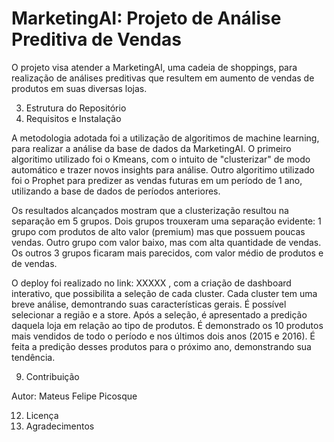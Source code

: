# MarketingAI: Projeto de Análise Preditiva de Vendas

O projeto visa atender a MarketingAI, uma cadeia de shoppings, para realização de análises preditivas que resultem em aumento de vendas de produtos em suas diversas lojas.

3. Estrutura do Repositório
4. Requisitos e Instalação


A metodologia adotada foi a utilização de algoritimos de machine learning, para realizar a análise da base de dados da MarketingAI. O primeiro algoritimo utilizado foi o Kmeans, com o intuito de "clusterizar" de modo automático e trazer novos insights para análise. Outro algoritimo utilizado foi o Prophet para predizer as vendas futuras em um período de 1 ano, utilizando a base de dados de períodos anteriores.

Os resultados alcançados mostram que a clusterização resultou na separação em 5 grupos. Dois grupos trouxeram uma separação evidente: 1 grupo com produtos de alto valor (premium) mas que possuem poucas vendas. Outro grupo com valor baixo, mas com alta quantidade de vendas. Os outros 3 grupos ficaram mais parecidos, com valor médio de produtos e de vendas. 

O deploy foi realizado no link: XXXXX , com a criação de dashboard interativo, que possibilita a seleção de cada cluster. Cada cluster tem uma breve análise, demontrando suas características gerais. É possível selecionar a região e a store. Após a seleção, é apresentado a predição daquela loja em relação ao tipo de produtos. É demonstrado os 10 produtos mais vendidos de todo o período e nos últimos dois anos (2015 e 2016). É feita a predição desses produtos para o próximo ano, demonstrando sua tendência.

9. Contribuição

Autor: Mateus Felipe Picosque

12. Licença
13. Agradecimentos
